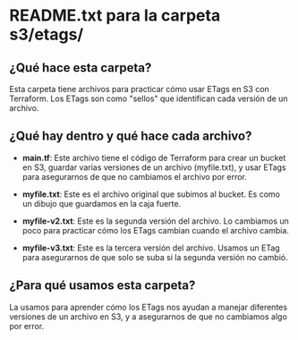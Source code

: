 # README.txt para la carpeta s3/etags/

## ¿Qué hace esta carpeta?
Esta carpeta tiene archivos para practicar cómo usar ETags en S3 con Terraform. Los ETags son como "sellos" que identifican cada versión de un archivo.

## ¿Qué hay dentro y qué hace cada archivo?

- **main.tf**:
  Este archivo tiene el código de Terraform para crear un bucket en S3, guardar varias versiones de un archivo (myfile.txt), y usar ETags para asegurarnos de que no cambiamos el archivo por error.

- **myfile.txt**:
  Este es el archivo original que subimos al bucket. Es como un dibujo que guardamos en la caja fuerte.

- **myfile-v2.txt**:
  Este es la segunda versión del archivo. Lo cambiamos un poco para practicar cómo los ETags cambian cuando el archivo cambia.

- **myfile-v3.txt**:
  Este es la tercera versión del archivo. Usamos un ETag para asegurarnos de que solo se suba si la segunda versión no cambió.

## ¿Para qué usamos esta carpeta?
La usamos para aprender cómo los ETags nos ayudan a manejar diferentes versiones de un archivo en S3, y a asegurarnos de que no cambiamos algo por error.